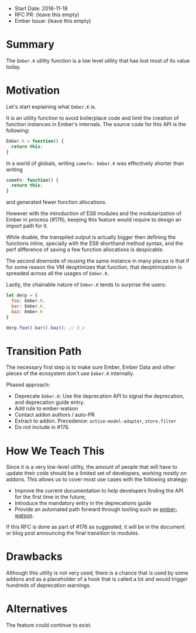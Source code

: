 - Start Date: 2016-11-18
- RFC PR: (leave this empty)
- Ember Issue: (leave this empty)

# Summary

The `Ember.K` utility function is a low level utility that has lost most of its value today.

# Motivation

Let's start explaining what `Ember.K` is.

It is an utility function to avoid boilerplace code and limit the creation of function instances
in Ember's internals. The source code for this API is the following:

```js
Ember.K = function() {
  return this;
}
```

In a world of globals, writing `somefn: Ember.K` was effectively shorter
than writing

```js
someFn: function() {
  return this;
}
```

and generated fewer function allocations.

However with the introduction of ES6 modules and the modularization of Ember
in process (#176), keeping this feature would require to design an import path for it.

While doable, the transpiled output is actually bigger then defining the functions
inline, specially with the ES6 shorthand method syntax, and the perf difference
of saving a few function allocations is despicable.

The second downside of reusing the same instance in many places is that if for
some reason the VM deoptimizes that function, that deoptimization is spreaded
across all the usages of `Ember.K`.

Lastly, the chainable nature of `Ember.K` tends to surprise the users:

```js
let derp = {
  foo: Ember.K,
  bar: Ember.K,
  baz: Ember.K
}

derp.foo().bar().baz(); // O_o
```

# Transition Path

The necessary first step is to make sure Ember, Ember Data and other pieces of the
ecosystem don't use `Ember.K` internally.

Phased approach:
* Deprecate `Ember.K`: Use the deprecation API to signal the deprecation, and deprecation guide entry.
* Add rule to ember-watson
* Contact addon authors / auto-PR
* Extract to addon. Precedence: `active-model-adapter`, `store.filter`
* Do not include in #176.

# How We Teach This

Since it is a very low-level utility,
the amount of people that will have to update their code should be a limited set of developers, working mostly on addons.
This allows us to cover most use cases with the following strategy:
* Improve the current documentation to help developers finding the API for the first time in the future;
* Introduce the mandatory entry in the deprecations guide
* Provide an automated path forward through tooling such as [ember-watson](https://github.com/abuiles/ember-watson).

If this RFC is done as part of #176 as suggested,
it will be in the document or blog post announcing the final transition to modules.

# Drawbacks

Although this utility is not very used, there is a chance that is used by some
addons and as a placeholder of a hook that is called a lot and would trigger
hundreds of deprecation warnings.

# Alternatives

The feature could continue to exist.

